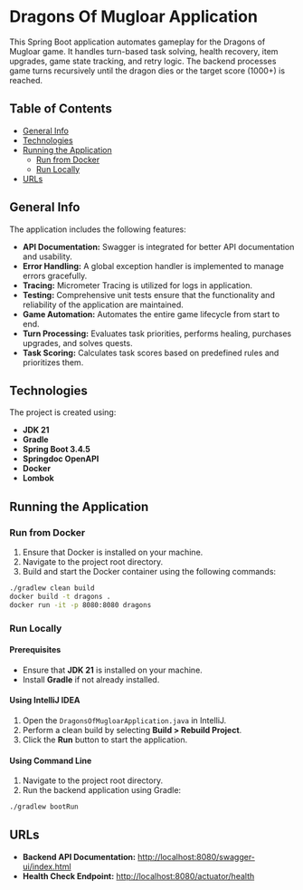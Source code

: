 # Dragons Of Mugloar Application

This Spring Boot application automates gameplay for the Dragons of Mugloar game. It handles turn-based task solving, health recovery, item upgrades, game state tracking, and retry logic. The backend processes game turns recursively until the dragon dies or the target score (1000+) is reached.

## Table of Contents
- [General Info](#general-info)
- [Technologies](#technologies)
- [Running the Application](#running-the-application)
    - [Run from Docker](#run-from-docker)
    - [Run Locally](#run-locally)
- [URLs](#urls)

## General Info

The application includes the following features:
- **API Documentation:** Swagger is integrated for better API documentation and usability.
- **Error Handling:** A global exception handler is implemented to manage errors gracefully.
- **Tracing:** Micrometer Tracing is utilized for logs in application.
- **Testing:** Comprehensive unit tests ensure that the functionality and reliability of the application are maintained.
- **Game Automation:** Automates the entire game lifecycle from start to end.
- **Turn Processing:** Evaluates task priorities, performs healing, purchases upgrades, and solves quests.
- **Task Scoring:** Calculates task scores based on predefined rules and prioritizes them.

## Technologies

The project is created using:
- **JDK 21**
- **Gradle**
- **Spring Boot 3.4.5**
- **Springdoc OpenAPI**
- **Docker**
- **Lombok**

## Running the Application

### Run from Docker

1. Ensure that Docker is installed on your machine.
2. Navigate to the project root directory.
3. Build and start the Docker container using the following commands:

```bash
./gradlew clean build
docker build -t dragons .
docker run -it -p 8080:8080 dragons
```

### Run Locally

#### Prerequisites
- Ensure that **JDK 21** is installed on your machine.
- Install **Gradle** if not already installed.

#### Using IntelliJ IDEA
1. Open the `DragonsOfMugloarApplication.java` in IntelliJ.
2. Perform a clean build by selecting **Build > Rebuild Project**.
3. Click the **Run** button to start the application.

#### Using Command Line
1. Navigate to the project root directory.
2. Run the backend application using Gradle:

```bash
./gradlew bootRun
```

## URLs

- **Backend API Documentation:** [http://localhost:8080/swagger-ui/index.html](http://localhost:8080/swagger-ui/index.html)
- **Health Check Endpoint:** [http://localhost:8080/actuator/health](http://localhost:8080/actuator/health)